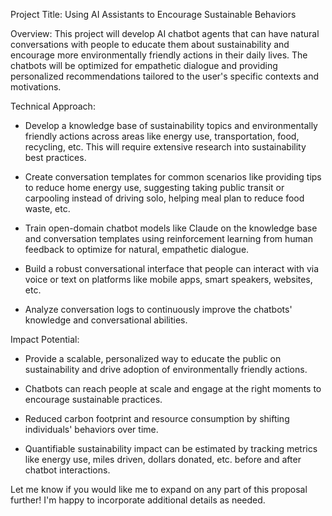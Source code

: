 Project Title: Using AI Assistants to Encourage Sustainable Behaviors

Overview: This project will develop AI chatbot agents that can have natural conversations with people to educate them about sustainability and encourage more environmentally friendly actions in their daily lives. The chatbots will be optimized for empathetic dialogue and providing personalized recommendations tailored to the user's specific contexts and motivations.

Technical Approach:

- Develop a knowledge base of sustainability topics and environmentally friendly actions across areas like energy use, transportation, food, recycling, etc. This will require extensive research into sustainability best practices.

- Create conversation templates for common scenarios like providing tips to reduce home energy use, suggesting taking public transit or carpooling instead of driving solo, helping meal plan to reduce food waste, etc. 

- Train open-domain chatbot models like Claude on the knowledge base and conversation templates using reinforcement learning from human feedback to optimize for natural, empathetic dialogue.

- Build a robust conversational interface that people can interact with via voice or text on platforms like mobile apps, smart speakers, websites, etc. 

- Analyze conversation logs to continuously improve the chatbots' knowledge and conversational abilities.

Impact Potential:

- Provide a scalable, personalized way to educate the public on sustainability and drive adoption of environmentally friendly actions. 

- Chatbots can reach people at scale and engage at the right moments to encourage sustainable practices.

- Reduced carbon footprint and resource consumption by shifting individuals' behaviors over time.

- Quantifiable sustainability impact can be estimated by tracking metrics like energy use, miles driven, dollars donated, etc. before and after chatbot interactions.

Let me know if you would like me to expand on any part of this proposal further! I'm happy to incorporate additional details as needed.
